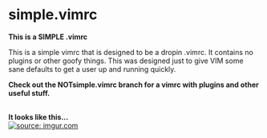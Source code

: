 # simple.vimrc
<strong>This is a SIMPLE .vimrc</strong>
<br>
<p>This is a simple vimrc that is designed to be a dropin .vimrc. It contains no plugins or other goofy things. This was designed just to give VIM some sane defaults to get a user up and running quickly.</p>
<p><strong>Check out the NOTsimple.vimrc branch for a vimrc with plugins and other useful stuff.</strong></p>
<br>
<strong>It looks like this...</strong>
<br>
<a href="http://imgur.com/20Bc1fO"><img src="http://i.imgur.com/20Bc1fO.png" title="source: imgur.com" /></a>
